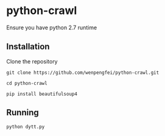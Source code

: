 # python-crawl

Ensure you have python 2.7 runtime

## Installation

Clone the repository

`git clone https://github.com/wenpengfei/python-crawl.git`

`cd python-crawl`

`pip install beautifulsoup4`

## Running

`python dytt.py`
